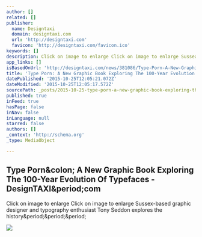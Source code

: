```yaml
---
author: []
related: []
publisher:
  name: Designtaxi
  domain: designtaxi.com
  url: 'http://designtaxi.com'
  favicon: 'http://designtaxi.com/favicon.ico'
keywords: []
description: Click on image to enlarge Click on image to enlarge Sussex-based graphic designer and typography enthusiast Tony Seddon explores the history...
app_links: []
isBasedOnUrl: 'http://designtaxi.com/news/381086/Type-Porn-A-New-Graphic-Book-Exploring-The-100-Year-Evolution-Of-Typefaces/'
title: 'Type Porn: A New Graphic Book Exploring The 100-Year Evolution Of Typefaces - DesignTAXI.com'
datePublished: '2015-10-25T12:05:21.072Z'
dateModified: '2015-10-25T12:05:17.572Z'
sourcePath: _posts/2015-10-25-type-porn-a-new-graphic-book-exploring-the-100-year-evoluti.md
published: true
inFeed: true
hasPage: false
inNav: false
inLanguage: null
starred: false
authors: []
_context: 'http://schema.org'
_type: MediaObject

---
```

<article style=""><h1>Type Porn&amp;colon; A New Graphic Book Exploring The 100-Year Evolution Of Typefaces - DesignTAXI&amp;period;com</h1><p>Click on image to enlarge Click on image to enlarge Sussex-based graphic designer and typography enthusiast Tony Seddon explores the history&amp;period;&amp;period;&amp;period;</p><img src="http://editorial.designtaxi.com/editorial-images/EvolutionOfType23102015/5.jpg" /></article>